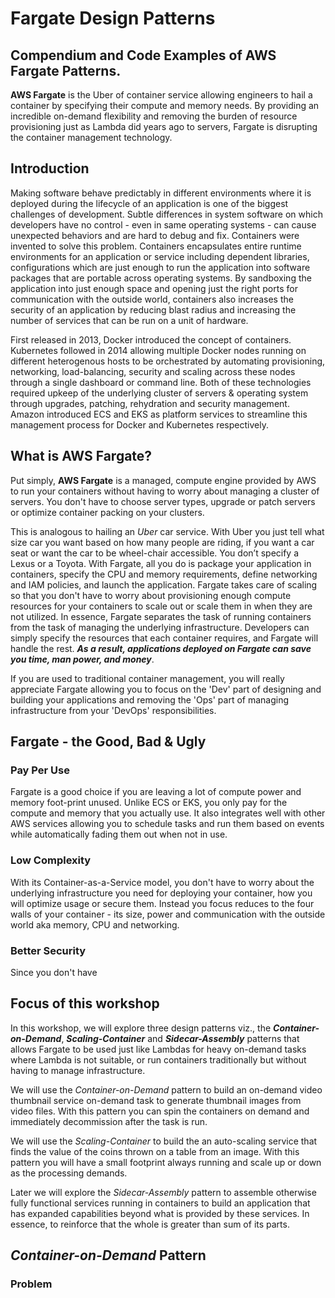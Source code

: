 # Fargate Design Patterns

## Compendium and Code Examples of AWS Fargate Patterns.

**AWS Fargate** is the Uber of container service allowing engineers to hail a container by specifying their compute and memory needs. By providing an incredible on-demand flexibility and removing the burden of resource provisioning just as Lambda did years ago to servers, Fargate is disrupting the container management technology.

## Introduction
Making software behave predictably in different environments where it is deployed during the lifecycle of an application is one of the biggest challenges of development. Subtle differences in system software on which developers have no control - even in same operating systems - can cause unexpected behaviors and are hard to debug and fix. Containers were invented to solve this problem. Containers encapsulates entire runtime environments for an application or service including dependent libraries, configurations which are just enough to run the application into software packages that are portable across operating systems. By sandboxing the application into just enough space and opening just the right ports for communication with the outside world, containers also increases the security of an application by reducing blast radius and increasing the number of services that can be run on a unit of hardware.

First released in 2013, Docker introduced the concept of containers. Kubernetes followed in 2014 allowing multiple Docker nodes running on different heterogenous hosts to be orchestrated by automating provisioning, networking, load-balancing, security and scaling across these nodes through a single dashboard or command line. Both of these technologies required upkeep of the underlying cluster of servers & operating system through upgrades, patching, rehydration and security management. Amazon introduced ECS and EKS as platform services to streamline this management process for Docker and Kubernetes respectively.

## What is AWS Fargate?

Put simply, **AWS Fargate** is a managed, compute engine provided by AWS to run your containers without having to worry about managing a cluster of servers. You don't have to choose server types, upgrade or patch servers or optimize container packing on your clusters. 

This is analogous to hailing an *Uber* car service. With Uber you just tell what size car you want based on how many people are riding, if you want a car seat or want the car to be wheel-chair accessible. You don’t specify a Lexus or a Toyota. With Fargate, all you do is package your application in containers, specify the CPU and memory requirements, define networking and IAM policies, and launch the application. Fargate takes care of scaling so that you don't have to worry about provisioning enough compute resources for your containers to scale out or scale them in when they are not utilized.  In essence, Fargate separates the task of running containers from the task of managing the underlying infrastructure. Developers can simply specify the resources that each container requires, and Fargate will handle the rest. ***As a result, applications deployed on Fargate can save you time, man power, and money***.

If you are used to traditional container management, you will really appreciate Fargate allowing you to focus on the 'Dev' part of designing and building your applications and removing the 'Ops' part of managing infrastructure from your 'DevOps' responsibilities. 

## Fargate - the Good, Bad & Ugly
### Pay Per Use
Fargate is a good choice if you are leaving a lot of compute power and memory foot-print unused. Unlike ECS or EKS, you only pay for the compute and memory that you actually use. It also integrates well with other AWS services allowing you to schedule tasks and run them based on events while automatically fading them out when not in use.

### Low Complexity
With its Container-as-a-Service model, you don't have to worry about the underlying infrastructure you need for deploying your container, how you will optimize usage or secure them. Instead you focus reduces to the four walls of your container - its size, power and communication with the outside world aka memory, CPU and networking.

### Better Security
Since you don't have
 
## Focus of this workshop

In this workshop, we will explore three design patterns viz., the ***Container-on-Demand***, ***Scaling-Container*** and ***Sidecar-Assembly*** patterns that allows Fargate to be used just like Lambdas for heavy on-demand tasks where Lambda is not suitable, or run containers traditionally but without having to manage infrastructure.

We will use the *Container-on-Demand* pattern to build an on-demand video thumbnail service  on-demand task to generate thumbnail images from video files. With this pattern you can spin the containers on demand and immediately decommission after the task is run.

We will use the *Scaling-Container* to build the an auto-scaling service that finds the value of the coins thrown on a table from an image. With this pattern you will have a small footprint always running and scale up or down as the processing demands.

Later we will explore the *Sidecar-Assembly* pattern to assemble otherwise fully functional services running in containers to build an application that has expanded capabilities beyond what is provided by these services. In essence, to reinforce that the whole is greater than sum of its parts.

## *Container-on-Demand* Pattern
### Problem

<!--stackedit_data:
eyJoaXN0b3J5IjpbLTcwNDE2ODc5OSwtMTk0MDQ2NjQ4MSwtMT
IyOTkxNTExMCwyNjA4NDQzNTQsLTE3NDM0NjQ0NjldfQ==
-->